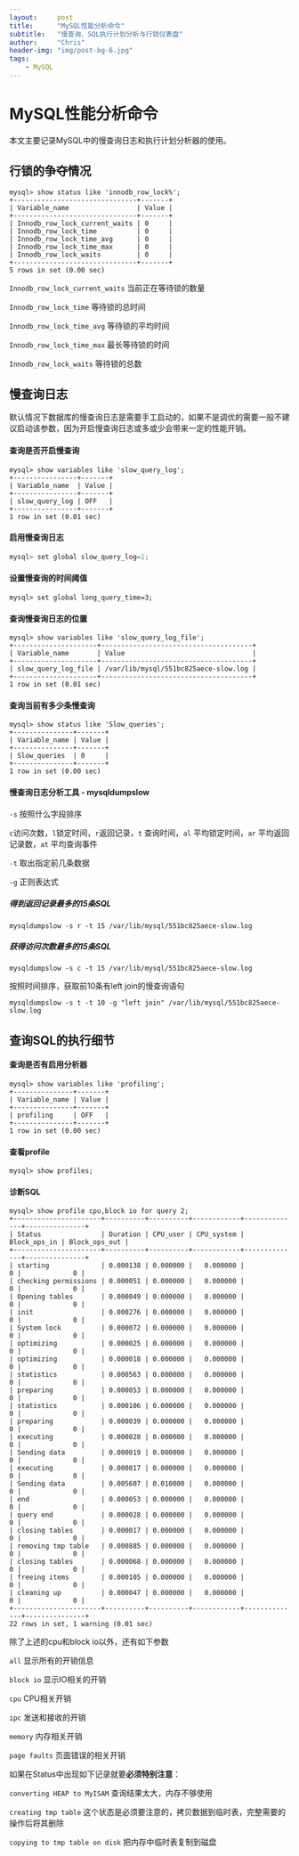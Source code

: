 ```yaml
---
layout:     post
title:      "MySQL性能分析命令"
subtitle:   "慢查询、SQL执行计划分析与行锁仪表盘"
author:     "Chris"
header-img: "img/post-bg-6.jpg"
tags:
    - MySQL
---
```


# MySQL性能分析命令

本文主要记录MySQL中的慢查询日志和执行计划分析器的使用。

## 行锁的争夺情况

```mysql
mysql> show status like 'innodb_row_lock%';
+-------------------------------+-------+
| Variable_name                 | Value |
+-------------------------------+-------+
| Innodb_row_lock_current_waits | 0     |
| Innodb_row_lock_time          | 0     |
| Innodb_row_lock_time_avg      | 0     |
| Innodb_row_lock_time_max      | 0     |
| Innodb_row_lock_waits         | 0     |
+-------------------------------+-------+
5 rows in set (0.00 sec)
```

`Innodb_row_lock_current_waits` 当前正在等待锁的数量

`Innodb_row_lock_time` 等待锁的总时间

`Innodb_row_lock_time_avg` 等待锁的平均时间

`Innodb_row_lock_time_max` 最长等待锁的时间

`Innodb_row_lock_waits` 等待锁的总数

## 慢查询日志

默认情况下数据库的慢查询日志是需要手工启动的，如果不是调优的需要一般不建议启动该参数，因为开启慢查询日志或多或少会带来一定的性能开销。

#### 查询是否开启慢查询

```mysql
mysql> show variables like 'slow_query_log';
+----------------+-------+
| Variable_name  | Value |
+----------------+-------+
| slow_query_log | OFF   |
+----------------+-------+
1 row in set (0.01 sec)
```

#### 启用慢查询日志

```java
mysql> set global slow_query_log=1;
```

#### 设置慢查询的时间阈值

```mysql
mysql> set global long_query_time=3;
```

#### 查询慢查询日志的位置

```mysql
mysql> show variables like 'slow_query_log_file';
+---------------------+--------------------------------------+
| Variable_name       | Value                                |
+---------------------+--------------------------------------+
| slow_query_log_file | /var/lib/mysql/551bc825aece-slow.log |
+---------------------+--------------------------------------+
1 row in set (0.01 sec)
```

#### 查询当前有多少条慢查询

```mysql
mysql> show status like 'Slow_queries';
+---------------+-------+
| Variable_name | Value |
+---------------+-------+
| Slow_queries  | 0     |
+---------------+-------+
1 row in set (0.00 sec)
```

#### 慢查询日志分析工具 - mysqldumpslow

`-s` 按照什么字段排序

​	`c`访问次数，`l`锁定时间，`r`返回记录，`t` 查询时间，`al` 平均锁定时间，`ar` 平均返回记录数，`at` 平均查询事件

`-t` 取出指定前几条数据

`-g` 正则表达式

##### 得到返回记录最多的15条SQL

```mysql
mysqldumpslow -s r -t 15 /var/lib/mysql/551bc825aece-slow.log
```

##### 获得访问次数最多的15条SQL

```mysql
mysqldumpslow -s c -t 15 /var/lib/mysql/551bc825aece-slow.log
```

按照时间排序，获取前10条有left join的慢查询语句

```mysql
mysqldumpslow -s t -t 10 -g "left join" /var/lib/mysql/551bc825aece-slow.log
```

## 查询SQL的执行细节

#### 查询是否有启用分析器

```mysql
mysql> show variables like 'profiling';
+---------------+-------+
| Variable_name | Value |
+---------------+-------+
| profiling     | OFF   |
+---------------+-------+
1 row in set (0.00 sec)
```

#### 查看profile

```mysql
mysql> show profiles;
```

#### 诊断SQL

```mysql
mysql> show profile cpu,block io for query 2;
+----------------------+----------+----------+------------+--------------+---------------+
| Status               | Duration | CPU_user | CPU_system | Block_ops_in | Block_ops_out |
+----------------------+----------+----------+------------+--------------+---------------+
| starting             | 0.000138 | 0.000000 |   0.000000 |            0 |             0 |
| checking permissions | 0.000051 | 0.000000 |   0.000000 |            0 |             0 |
| Opening tables       | 0.000049 | 0.000000 |   0.000000 |            0 |             0 |
| init                 | 0.000276 | 0.000000 |   0.000000 |            0 |             0 |
| System lock          | 0.000072 | 0.000000 |   0.000000 |            0 |             0 |
| optimizing           | 0.000025 | 0.000000 |   0.000000 |            0 |             0 |
| optimizing           | 0.000018 | 0.000000 |   0.000000 |            0 |             0 |
| statistics           | 0.000563 | 0.000000 |   0.000000 |            0 |             0 |
| preparing            | 0.000053 | 0.000000 |   0.000000 |            0 |             0 |
| statistics           | 0.000106 | 0.000000 |   0.000000 |            0 |             0 |
| preparing            | 0.000039 | 0.000000 |   0.000000 |            0 |             0 |
| executing            | 0.000028 | 0.000000 |   0.000000 |            0 |             0 |
| Sending data         | 0.000019 | 0.000000 |   0.000000 |            0 |             0 |
| executing            | 0.000017 | 0.000000 |   0.000000 |            0 |             0 |
| Sending data         | 0.005607 | 0.010000 |   0.000000 |            0 |             0 |
| end                  | 0.000053 | 0.000000 |   0.000000 |            0 |             0 |
| query end            | 0.000028 | 0.000000 |   0.000000 |            0 |             0 |
| closing tables       | 0.000017 | 0.000000 |   0.000000 |            0 |             0 |
| removing tmp table   | 0.000885 | 0.000000 |   0.000000 |            0 |             0 |
| closing tables       | 0.000068 | 0.000000 |   0.000000 |            0 |             0 |
| freeing items        | 0.000105 | 0.000000 |   0.000000 |            0 |             0 |
| cleaning up          | 0.000047 | 0.000000 |   0.000000 |            0 |             0 |
+----------------------+----------+----------+------------+--------------+---------------+
22 rows in set, 1 warning (0.01 sec)
```

除了上述的cpu和block io以外，还有如下参数

`all` 显示所有的开销信息

`block io` 显示IO相关的开销

`cpu` CPU相关开销

`ipc` 发送和接收的开销

`memory` 内存相关开销

`page faults` 页面错误的相关开销



如果在Status中出现如下记录就要**必须特别注意**：

`converting HEAP to MyISAM`  查询结果太大，内存不够使用

`creating tmp table` 这个状态是必须要注意的，拷贝数据到临时表，完整需要的操作后将其删除

`copying to tmp table on disk` 把内存中临时表复制到磁盘

